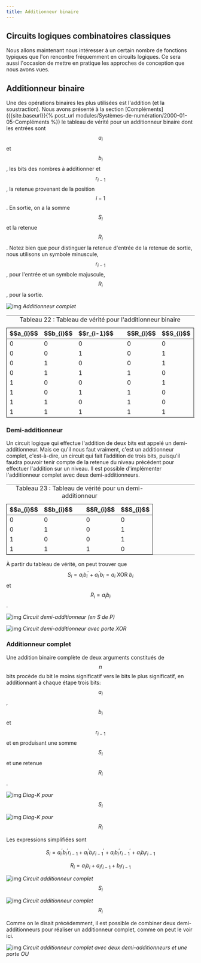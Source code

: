 ```yaml
---
title: Additionneur binaire
---
```


## Circuits logiques combinatoires classiques

Nous allons maintenant nous intéresser à un certain nombre de
fonctions typiques que l'on rencontre fréquemment en circuits
logiques. Ce sera aussi l'occasion de mettre en pratique les approches
de conception que nous avons vues.


## Additionneur binaire

Une des opérations binaires les plus utilisées est l'addition (et la
soustraction). Nous avons présenté à la section  [Compléments]({{site.baseurl}}{% post_url modules/Systèmes-de-numération/2000-01-05-Compléments %}) le tableau de vérité pour un additionneur binaire dont les
entrées sont $$a_{i}$$ et $$b_{i}$$, les bits des nombres à
additionner et $$r_{i-1}$$, la retenue provenant de la position
$$i-1$$. En sortie, on a la somme $$S_{i}$$ et la retenue
$$R_{i}$$. Notez bien que pour distinguer la retenue d'entrée de la
retenue de sortie, nous utilisons un symbole minuscule, $$r_{i-1}$$,
pour l'entrée et un symbole majuscule, $$R_{i}$$, pour la sortie.

![img]({{site.baseurl}}/img/additionneur.png "Additionneur complet")
*Additionneur complet*

<table id="org18af8cd" border="2" cellspacing="0" cellpadding="6" rules="groups" frame="hsides">
<caption class="t-above"><span class="table-number">Tableau 22 :</span> Tableau de vérité pour l'additionneur binaire</caption>

<colgroup>
<col  class="org-right" />

<col  class="org-right" />

<col  class="org-right" />

<col  class="org-left" />

<col  class="org-right" />

<col  class="org-right" />
</colgroup>
<thead>
<tr>
<th scope="col" class="org-right">$$a_{i}$$</th>
<th scope="col" class="org-right">$$b_{i}$$</th>
<th scope="col" class="org-right">$$r_{i-1}$$</th>
<th scope="col" class="org-left">&#xa0;</th>
<th scope="col" class="org-right">$$R_{i}$$</th>
<th scope="col" class="org-right">$$S_{i}$$</th>
</tr>
</thead>

<tbody>
<tr>
<td class="org-right">0</td>
<td class="org-right">0</td>
<td class="org-right">0</td>
<td class="org-left">&#xa0;</td>
<td class="org-right">0</td>
<td class="org-right">0</td>
</tr>


<tr>
<td class="org-right">0</td>
<td class="org-right">0</td>
<td class="org-right">1</td>
<td class="org-left">&#xa0;</td>
<td class="org-right">0</td>
<td class="org-right">1</td>
</tr>


<tr>
<td class="org-right">0</td>
<td class="org-right">1</td>
<td class="org-right">0</td>
<td class="org-left">&#xa0;</td>
<td class="org-right">0</td>
<td class="org-right">1</td>
</tr>


<tr>
<td class="org-right">0</td>
<td class="org-right">1</td>
<td class="org-right">1</td>
<td class="org-left">&#xa0;</td>
<td class="org-right">1</td>
<td class="org-right">0</td>
</tr>


<tr>
<td class="org-right">1</td>
<td class="org-right">0</td>
<td class="org-right">0</td>
<td class="org-left">&#xa0;</td>
<td class="org-right">0</td>
<td class="org-right">1</td>
</tr>


<tr>
<td class="org-right">1</td>
<td class="org-right">0</td>
<td class="org-right">1</td>
<td class="org-left">&#xa0;</td>
<td class="org-right">1</td>
<td class="org-right">0</td>
</tr>


<tr>
<td class="org-right">1</td>
<td class="org-right">1</td>
<td class="org-right">0</td>
<td class="org-left">&#xa0;</td>
<td class="org-right">1</td>
<td class="org-right">0</td>
</tr>


<tr>
<td class="org-right">1</td>
<td class="org-right">1</td>
<td class="org-right">1</td>
<td class="org-left">&#xa0;</td>
<td class="org-right">1</td>
<td class="org-right">1</td>
</tr>
</tbody>
</table>


### Demi-additionneur

Un circuit logique qui effectue l'addition de deux bits est appelé un
demi-additionneur. Mais ce qu'il nous faut vraiment, c'est un
additionneur complet, c'est-à-dire, un circuit qui fait l’addition de
trois bits, puisqu'il faudra pouvoir tenir compte de la retenue du
niveau précédent pour effectuer l'addition sur un niveau. Il est
possible d'implémenter l'additionneur complet avec deux
demi-additionneurs.

<table id="org3332911" border="2" cellspacing="0" cellpadding="6" rules="groups" frame="hsides">
<caption class="t-above"><span class="table-number">Tableau 23 :</span> Tableau de vérité pour un demi-additionneur</caption>

<colgroup>
<col  class="org-right" />

<col  class="org-right" />

<col  class="org-left" />

<col  class="org-right" />

<col  class="org-right" />
</colgroup>
<thead>
<tr>
<th scope="col" class="org-right">$$a_{i}$$</th>
<th scope="col" class="org-right">$$b_{i}$$</th>
<th scope="col" class="org-left">&#xa0;</th>
<th scope="col" class="org-right">$$R_{i}$$</th>
<th scope="col" class="org-right">$$S_{i}$$</th>
</tr>
</thead>

<tbody>
<tr>
<td class="org-right">0</td>
<td class="org-right">0</td>
<td class="org-left">&#xa0;</td>
<td class="org-right">0</td>
<td class="org-right">0</td>
</tr>


<tr>
<td class="org-right">0</td>
<td class="org-right">1</td>
<td class="org-left">&#xa0;</td>
<td class="org-right">0</td>
<td class="org-right">1</td>
</tr>


<tr>
<td class="org-right">1</td>
<td class="org-right">0</td>
<td class="org-left">&#xa0;</td>
<td class="org-right">0</td>
<td class="org-right">1</td>
</tr>


<tr>
<td class="org-right">1</td>
<td class="org-right">1</td>
<td class="org-left">&#xa0;</td>
<td class="org-right">1</td>
<td class="org-right">0</td>
</tr>
</tbody>
</table>

À partir du tableau de vérité, on peut trouver que $$S_{i} = a_i
b_i^\prime + a_i^\prime b_i = a_i  \mbox{ XOR }  b_i $$ et $$R_{i} = a_i b_i $$.

![img]({{site.baseurl}}/img/demi_add2.svg "Circuit demi-additionneur (en S de P)")
*Circuit demi-additionneur (en S de P)*

![img]({{site.baseurl}}/img/demi_add.svg "Circuit demi-additionneur avec porte XOR")
*Circuit demi-additionneur avec porte XOR*

### Additionneur complet

Une addition binaire complète de deux arguments constitués de $$n$$
bits procède du bit le moins significatif vers le bits le plus
significatif, en additionnant à chaque étape trois bits: $$a_{i}$$,
$$b_{i}$$ et $$r_{i-1}$$ et en produisant une somme $$S_{i}$$ et une
retenue $$R_{i}$$.

![img]({{site.baseurl}}/img/kmapSi_fulladder.svg "Diag-K pour $$S_i$$")
*Diag-K pour $$S_i$$*

![img]({{site.baseurl}}/img/kmap3fulladderR.svg "Diag-K pour $$R_i$$")
*Diag-K pour $$R_i$$*

Les expressions simplifiées sont 

$$ S_{i} = a_i^\prime b_i^\prime r_{i-1} + a_i^\prime b_i
r_{i-1}^\prime + a_i b_i^\prime r_{i-1}^\prime + a_i b_i r_{i-1} $$

$$ R_{i} = a_i b_i + a_i r_{i-1} + b_i r_{i-1} $$

![img]({{site.baseurl}}/img/fulladderS.svg "Circuit additionneur complet $$S_i$$")
*Circuit additionneur complet $$S_i$$*

![img]({{site.baseurl}}/img/fulladderR.svg "Circuit additionneur complet $$R_i$$")
*Circuit additionneur complet $$R_i$$*

Comme on le disait précédemment, il est possible de combiner deux
demi-additionneurs pour réaliser un additionneur complet, comme on peut le voir ici.

![img]({{site.baseurl}}/img/fulladder_xor.svg "Circuit additionneur complet avec deux demi-additionneurs et une porte OU")
*Circuit additionneur complet avec deux demi-additionneurs et une porte OU*

